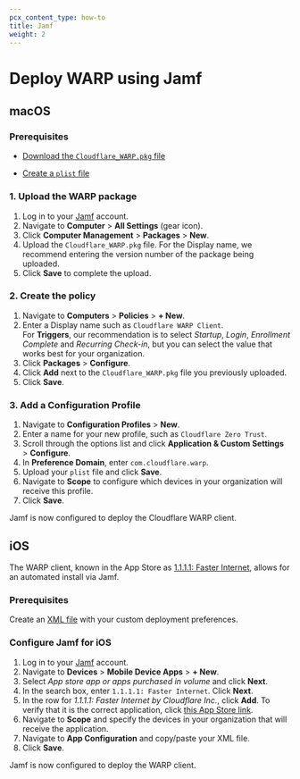 ```yaml
---
pcx_content_type: how-to
title: Jamf
weight: 2
---
```


# Deploy WARP using Jamf

## macOS

### Prerequisites

- [Download the `Cloudflare_WARP.pkg` file](/cloudflare-one/connections/connect-devices/warp/download-warp/#macos)

- [Create a `plist` file](/cloudflare-one/connections/connect-devices/warp/deployment/mdm-deployment/#create-plist-file)

### 1. Upload the WARP package

1. Log in to your [Jamf](https://www.jamf.com/) account.
2. Navigate to **Computer** > **All Settings** (gear icon).
3. Click **Computer Management** > **Packages** > **New**.
4. Upload the `Cloudflare_WARP.pkg` file.
   For the Display name, we recommend entering the version number of the package being uploaded.
5. Click **Save** to complete the upload.

### 2. Create the policy

1. Navigate to **Computers** > **Policies** > **+ New**.
2. Enter a Display name such as `Cloudflare WARP Client`.\
   For **Triggers**, our recommendation is to select _Startup_, _Login_, _Enrollment Complete_ and _Recurring Check-in_, but you can select the value that works best for your organization.
3. Click **Packages** > **Configure**.
4. Click **Add** next to the `Cloudflare_WARP.pkg` file you previously uploaded.
5. Click **Save**.

### 3. Add a Configuration Profile

1. Navigate to **Configuration Profiles** > **New**.
2. Enter a name for your new profile, such as `Cloudflare Zero Trust`.
3. Scroll through the options list and click **Application & Custom Settings** > **Configure**.
4. In **Preference Domain**, enter `com.cloudflare.warp`.
5. Upload your `plist` file and click **Save**.
6. Navigate to **Scope** to configure which devices in your organization will receive this profile.
7. Click **Save**.

Jamf is now configured to deploy the Cloudflare WARP client.

## iOS

The WARP client, known in the App Store as [1.1.1.1: Faster Internet](https://apps.apple.com/us/app/1-1-1-1-faster-internet/id1423538627), allows for an automated install via Jamf.

### Prerequisites

Create an [XML file](/cloudflare-one/connections/connect-devices/warp/deployment/mdm-deployment/#install-warp-on-ios) with your custom deployment preferences.

### Configure Jamf for iOS

1. Log in to your [Jamf](https://www.jamf.com/) account.
2. Navigate to **Devices** > **Mobile Device Apps** > **+ New**.
3. Select _App store app or apps purchased in volume_ and click **Next**.
4. In the search box, enter `1.1.1.1: Faster Internet`. Click **Next**.
5. In the row for _1.1.1.1: Faster Internet by Cloudflare Inc._, click **Add**. To verify that it is the correct application, click [this App Store link](https://apps.apple.com/us/app/id1423538627).
6. Navigate to **Scope** and specify the devices in your organization that will receive the application.
7. Navigate to **App Configuration** and copy/paste your XML file.
8. Click **Save**.

Jamf is now configured to deploy the WARP client.
